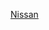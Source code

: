 [Nissan](https://usa.nissannews.com/en-US/releases/nissan-adds-intersection-collision-avoidance-to-its-in-development-lidar-based-driver-assistance-technology)
